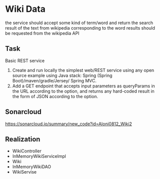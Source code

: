 # Wiki Data
the service should accept some kind of term/word and return the search result of the text from wikipedia corresponding to the word
results should be requested from the wikipedia API
## Task
Basic REST service 
1. Create and run locally the simplest web/REST service using any open source example using Java stack: Spring (Spring Boot)/maven/gradle/Jersey/ Spring MVC. 
2. Add a GET endpoint that accepts input parameters as queryParams in the URL according to the option, and returns any hard-coded result in the form of JSON according to the option.
## Sonarcloud
https://sonarcloud.io/summary/new_code?id=Aloni0812_Wiki2
## Realization
- WikiController
- InMemoryWikiServiceImpl
- Wiki
- InMemoryWikiDAO
- WikiServise
